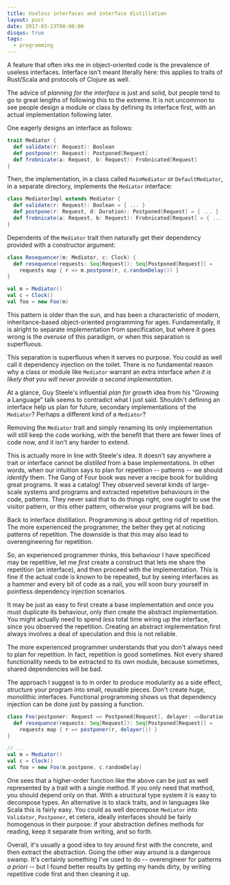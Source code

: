 ```yaml
---
title: Useless interfaces and interface distillation
layout: post
date: 2017-03-23T00:00:00
disqus: true
tags:
  - programming
---
```


A feature that often irks me in object-oriented code is the prevalence of useless
interfaces. Interface isn't meant literally here: this applies to traits of Rust/Scala and protocols
of Clojure as well.

The advice of *planning for the interface* is just and solid, but people tend to go to great lengths
of following this to the extreme. It is not uncommon to see people design a module or class by
defining its interface first, with an actual implementation following later. 

One eagerly designs an interface as follows:

```scala
trait Mediator {
  def validate(r: Request): Boolean
  def postpone(r: Request): Postponed[Request]
  def frobnicate(a: Request, b: Request): Frobnicated[Request]
}
```

Then, the implementation, in a class called `MainMediator` or `DefaultMediator`, in a separate
directory, implements the `Mediator` interface:

```scala
class MediatorImpl extends Mediator {
  def validate(r: Request): Boolean = { ... }
  def postpone(r: Request, d: Duration): Postponed[Request] = { ... }
  def frobnicate(a: Request, b: Request): Frobnicated[Request] = { ... }
}
```

Dependents of the `Mediator` trait then naturally get their dependency provided with a constructor
argument:

```scala
class Resequencer(m: Mediator, c: Clock) {
  def resequence(requests: Seq[Request]): Seq[Postponed[Request]] = 
    requests map { r => m.postpone(r, c.randomDelay()) }
}

val m = Mediator()
val c = Clock()
val foo = new Foo(m)
```

This pattern is older than the sun, and has been a characteristic of modern, inheritance-based
object-oriented programming for ages. Fundamentally, it is alright to separate implementation from
specification, but where it goes wrong is the *overuse* of this paradigm, or when this separation is
superfluous.

This separation is superfluous when it serves no purpose. You could as well call it dependency
injection on the toilet. There is no fundamental reason why a class or module like `Mediator`
warrant an extra interface *when it is likely that you will never provide a second implementation*.

At a glance, Guy Steele's influential *plan for growth* idea from his "Growing a Language" talk
seems to contradict what I just said. Shouldn't defining an interface help us plan for future,
secondary implementations of the `Mediator`? Perhaps a different kind of a `Mediator`? 

Removing the `Mediator` trait and simply renaming its only implementation will still keep the code
working, with the benefit that there are fewer lines of code now, and it isn't any harder to extend.

This is actually more in line with Steele's idea. It doesn't say anywhere a trait or interface
cannot be *distilled* from a base implementations. In other words, when our intuition says to plan
for repetition -- patterns -- we should *identify* them. The Gang of Four book was never a recipe
book for building great programs. It was a catalog! They observed several kinds of large-scale
systems and programs and extracted repetetive behaviours in the code, patterns. They never said that
to do things right, one ought to use the visitor pattern, or this other pattern, otherwise your
programs will be bad.

Back to interface distillation. Programming is about getting rid of repetition. The more experienced
the programmer, the better they get at noticing patterns of repetition. The downside is that this
may also lead to overengineering for repetition.

So, an experienced programmer thinks, this behaviour I have specificed may be repetitive, let me
*first* create a construct that lets me share the repetition (an interface), and then proceed with
the implementation. This is fine if the actual code is known to be repeated, but by seeing
interfaces as a hammer and every bit of code as a nail, you will soon bury yourself in pointless
dependency injection scenarios.

It may be just as easy to first create a base implementation and once you must duplicate its
behaviour, only *then* create the abstract implementation. You might actually need to spend *less*
total time wiring up the interface, since you observed the repetition. Creating an abstract
implementation first always involves a deal of speculation and this is not reliable.

The more experienced programmer understands that you don't always need to plan for repetition. In
fact, repetition is good sometimes. Not every shared functionality needs to be extracted to its own
module, because sometimes, shared dependencies will be bad. 

The approach I suggest is to in order to produce modularity as a side effect, structure your program
into small, reusable pieces. Don't create huge, monolithic interfaces. Functional programming shows
us that dependency injection can be done just by passing a function.

```scala
class Foo(postponer: Request => Postponed[Request], delayer: =>Duration) {
  def resequence(requests: Seq[Request]): Seq[Postponed[Request]] = 
    requests map { r => postponer(r, delayer()) }
}

// ...
val m = Mediator()
val c = Clock()
val foo = new Foo(m.postpone, c.randomDelay)
```

One sees that a higher-order function like the above can be just as well represented by a trait with
a single method. If you only need that method, you should depend only on that. With a structural
type system it is easy to decompose types. An alternative is to stack traits, and in languages like
Scala this is fairly easy. You could as well decompose `Mediator` into `Validator`, `Postponer`, et
cetera, ideally interfaces should be fairly homogenous in their purpose: if your abstraction defines
methods for reading, keep it separate from writing, and so forth.

Overall, it's usually a good idea to toy around first with the concrete, and then extract the
abstraction. Going the other way around is a dangerous swamp. It's certainly something I've used to
do -- overengineer for patterns *a priori* -- but I found better results by getting my hands dirty,
by writing repetitive code first and then cleaning it up. 
